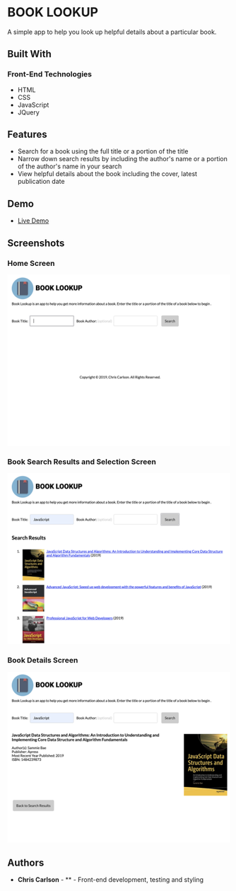# BOOK LOOKUP
A simple app to help you look up helpful details about a particular book.

## Built With

### Front-End Technologies
* HTML
* CSS
* JavaScript
* JQuery

## Features

* Search for a book using the full title or a portion of the title
* Narrow down search results by including the author's name	or a portion of the author's name in your search
* View helpful details about the book including the cover, latest publication date

## Demo

- [Live Demo](https://chriscarlsondev.github.io/book-lookup/)

## Screenshots

### Home Screen
![Home Screen Screenshot](https://github.com/chriscarlsondev/book-lookup/blob/master/images/HomeScreenshot.png)

### Book Search Results and Selection Screen
![Book Search Results and Selection Screenshot](https://github.com/chriscarlsondev/book-lookup/blob/master/images/SearchResultsScreenshot.png)

### Book Details Screen
![Book Details Screenshot](https://github.com/chriscarlsondev/book-lookup/blob/master/images/BookDetailsScreenshot.png)

## Authors

* **Chris Carlson** - ** - Front-end development, testing and styling






